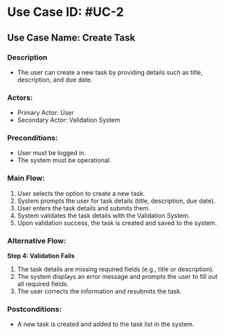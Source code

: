 # Use Case ID: #UC-2

## Use Case Name: Create Task

### Description
- The user can create a new task by providing details such as title, description, and due date.

### Actors:
- Primary Actor: User
- Secondary Actor: Validation System

### Preconditions:
- User must be logged in.
- The system must be operational.

### Main Flow:
1. User selects the option to create a new task.
2. System prompts the user for task details (title, description, due date).
3. User enters the task details and submits them.
4. System validates the task details with the Validation System.
5. Upon validation success, the task is created and saved to the system.

### Alternative Flow:
**Step 4: Validation Fails**
1. The task details are missing required fields (e.g., title or description).
2. The system displays an error message and prompts the user to fill out all required fields.
3. The user corrects the information and resubmits the task.

### Postconditions:
- A new task is created and added to the task list in the system.
